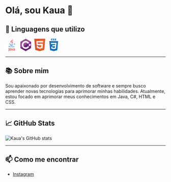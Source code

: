 # Olá, sou Kaua 👋

## 🚀 Linguagens que utilizo

<div>
  <img src="https://github.com/devicons/devicon/blob/master/icons/java/java-original-wordmark.svg" title="Java" alt="Java" width="40" height="40"/> 
  <img src="https://github.com/devicons/devicon/blob/master/icons/csharp/csharp-original.svg" title="C#" alt="C#" width="40" height="40"/>
  <img src="https://github.com/devicons/devicon/blob/master/icons/html5/html5-original.svg" title="HTML5" alt="HTML5" width="40" height="40"/>
  <img src="https://github.com/devicons/devicon/blob/master/icons/css3/css3-plain-wordmark.svg" title="CSS3" alt="CSS3" width="40" height="40"/>
</div>

---

## 📚 Sobre mim

Sou apaixonado por desenvolvimento de software e sempre busco aprender novas tecnologias para aprimorar minhas habilidades. Atualmente, estou focado em aprimorar meus conhecimentos em Java, C#, HTML e CSS.

---

## 📈 GitHub Stats

![Kaua's GitHub stats](https://github-readme-stats.vercel.app/api?username=Kaua&show_icons=true&theme=radical)

---

## 📫 Como me encontrar

- [Instagram](https://www.instagram.com/eumaltaxxs)
